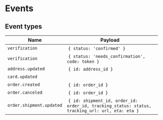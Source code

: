# Events

## Event types

Name                      | Payload                   
------------------------- | -------------------------
`verification`            | `{ status: 'confirmed' }`
`verification`            | `{ status: 'needs_confirmation', code: token }`
`address.updated`         | `{ id: address_id }`       
`card.updated`            | 
`order.created`           | `{ id: order_id }`       
`order.canceled`          | `{ id: order_id }`       
`order.shipment.updated`  | `{ id: shipment_id, order_id: order_id, tracking_status: status, tracking_url: url, eta: eta }`
